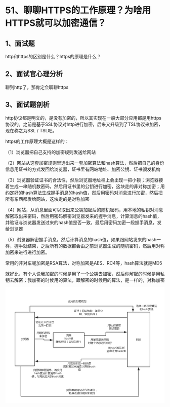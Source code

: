 # 51、聊聊HTTPS的工作原理？为啥用HTTPS就可以加密通信？

## 1、面试题

 

http和https的区别是什么？https的原理是什么？

 

## 2、面试官心理分析

 

聊到http了，那肯定会聊聊https

 

## 3、面试题剖析

 

http协议都是明文的，是没有加密的，所以其实现在一般大部分应用都是用https协议的。之前是基于SSL协议对http进行加密，后来又升级到了TSL协议来加密，现在称之为SSL / TSL吧。

 

https的工作原理大概是这样的：

 

（1）浏览器把自己支持的加密规则发送给网站

 

（2）网站从这套加密规则里选出来一套加密算法和hash算法，然后把自己的身份信息用证书的方式发回给浏览器，证书里有网站地址、加密公钥、证书颁发机构

 

（3）浏览器验证证书的合法性，然后浏览器地址栏上会出现一把小锁；浏览器接着生成一串随机数密码，然后用证书里的公钥进行加密，这块走的非对称加密；用约定好的hash算法生成握手消息的hash值，然后用密码对消息进行加密，然后把所有东西都发给网站，这块走的是对称加密

 

（4）网站，从消息里面可以取出来公钥加密后的随机密码，用本地的私钥对消息解密取出来密码，然后用密码解密浏览器发来的握手消息，计算消息的hash值，并验证与浏览器发送过来的hash值是否一致，最后用密码加密一段握手消息，发给浏览器

 

（5）浏览器解密握手消息，然后计算消息的hash值，如果跟网站发来的hash一样，握手就结束，之后所有的数据都会由之前浏览器生成的随机密码，然后用对称加密来进行进行加密。

 

常用的非对车呢加密是RSA算法，对称加密是AES、RC4等，hash算法就是MD5

 

就好比，有个人说我加密的时候是用了一个公钥去加密，然后你解密的时候是用私钥去解密；我加密的时候用的算法，跟解密的时候用的算法，是一样的，对称加密

![https原理](images/51/01.png)

